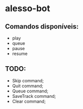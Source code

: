 # alesso-bot

## Comandos disponíveis:
* play
* queue
* pause
* resume

## TODO:

* Skip command;
* Quit command;
* Queue command;
* SaveTrack command;
* Clear command;